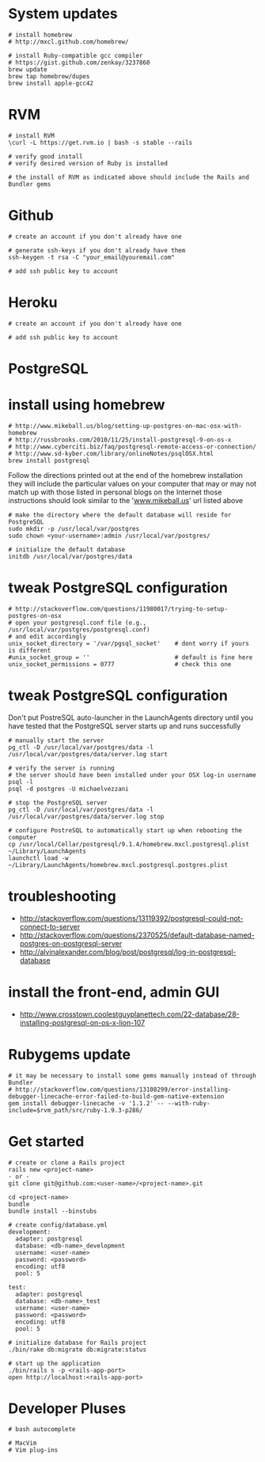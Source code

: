 System updates
====

```
# install homebrew
# http://mxcl.github.com/homebrew/

# install Ruby-compatible gcc compiler
# https://gist.github.com/zenkay/3237860
brew update
brew tap homebrew/dupes
brew install apple-gcc42
```


RVM
====

```
# install RVM
\curl -L https://get.rvm.io | bash -s stable --rails

# verify good install
# verify desired version of Ruby is installed

# the install of RVM as indicated above should include the Rails and Bundler gems
```


Github
====

```
# create an account if you don't already have one

# generate ssh-keys if you don't already have them
ssh-keygen -t rsa -C "your_email@youremail.com"

# add ssh public key to account
```


Heroku
====

```
# create an account if you don't already have one

# add ssh public key to account
```


PostgreSQL
====

install using homebrew
=====

```
# http://www.mikeball.us/blog/setting-up-postgres-on-mac-osx-with-homebrew
# http://russbrooks.com/2010/11/25/install-postgresql-9-on-os-x
# http://www.cyberciti.biz/faq/postgresql-remote-access-or-connection/
# http://www.sd-kyber.com/library/onlineNotes/psqlOSX.html
brew install postgresql
```

Follow the directions printed out at the end of the homebrew installation
they will include the particular values on your computer that may or may not
match up with those listed in personal blogs on the Internet
those instructions should look similar to the 'www.mikeball.us' url listed above

```
# make the directory where the default database will reside for PostgreSQL
sudo mkdir -p /usr/local/var/postgres
sudo chown <your-username>:admin /usr/local/var/postgres/

# initialize the default database
initdb /usr/local/var/postgres/data
```

tweak PostgreSQL configuration
=====

```
# http://stackoverflow.com/questions/11980017/trying-to-setup-postgres-on-osx
# open your postgresql.conf file (e.g., /usr/local/var/postgres/postgresql.conf)
# and edit accordingly
unix_socket_directory = '/var/pgsql_socket'    # dont worry if yours is different
#unix_socket_group = ''                        # default is fine here
unix_socket_permissions = 0777                 # check this one
```

tweak PostgreSQL configuration
=====

Don't put PostreSQL auto-launcher in the LaunchAgents directory until you have tested 
that the PostgreSQL server starts up and runs successfully

```
# manually start the server
pg_ctl -D /usr/local/var/postgres/data -l /usr/local/var/postgres/data/server.log start

# verify the server is running
# the server should have been installed under your OSX log-in username
psql -l
psql -d postgres -U michaelvezzani

# stop the PostgreSQL server
pg_ctl -D /usr/local/var/postgres/data -l /usr/local/var/postgres/data/server.log stop

# configure PostreSQL to automatically start up when rebooting the computer
cp /usr/local/Cellar/postgresql/9.1.4/homebrew.mxcl.postgresql.plist ~/Library/LaunchAgents
launchctl load -w ~/Library/LaunchAgents/homebrew.mxcl.postgresql.postgres.plist
```

troubleshooting
=====

* http://stackoverflow.com/questions/13119392/postgresql-could-not-connect-to-server
* http://stackoverflow.com/questions/2370525/default-database-named-postgres-on-postgresql-server
* http://alvinalexander.com/blog/post/postgresql/log-in-postgresql-database

install the front-end, admin GUI
=====

* http://www.crosstown.coolestguyplanettech.com/22-database/28-installing-postgresql-on-os-x-lion-107


Rubygems update
====

```
# it may be necessary to install some gems manually instead of through Bundler
# http://stackoverflow.com/questions/13108299/error-installing-debugger-linecache-error-failed-to-build-gem-native-extension
gem install debugger-linecache -v '1.1.2' -- --with-ruby-include=$rvm_path/src/ruby-1.9.3-p286/
```


Get started
====

```
# create or clone a Rails project
rails new <project-name>
- or -
git clone git@github.com:<user-name>/<project-name>.git

cd <project-name>
bundle
bundle install --binstubs

# create config/database.yml
development:
  adapter: postgresql
  database: <db-name>_development
  username: <user-name>
  password: <password>
  encoding: utf8
  pool: 5
 
test: 
  adapter: postgresql
  database: <db-name>_test
  username: <user-name>
  password: <password>
  encoding: utf8
  pool: 5

# initialize database for Rails project
./bin/rake db:migrate db:migrate:status

# start up the application
./bin/rails s -p <rails-app-port>
open http://localhost:<rails-app-port>
```


Developer Pluses
====

```
# bash autocomplete

# MacVim
# Vim plug-ins
```


